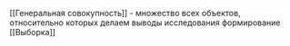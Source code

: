 [[Генеральная совокупность]] - множество всех объектов, относительно которых делаем выводы исследования
формирование [[Выборка]]